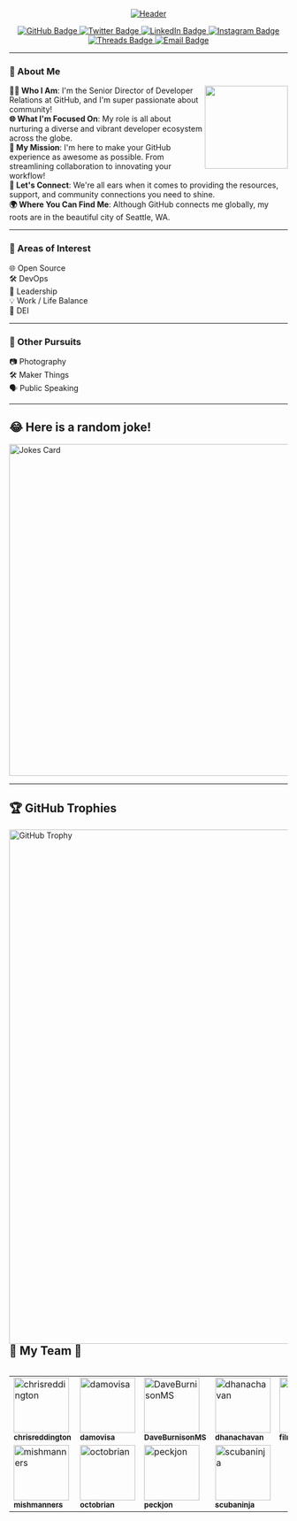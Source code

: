 <p align="center">
  <a href="https://ashley.dev" target="_blank" rel="noopener noreferrer">
    <img src="https://i.ibb.co/FWHNpZy/OCTOCAT-1.jpg" alt="Header" />
  </a>
</p>
<p align="center">
  <a href="https://github.com/ashleymcnamara" target="_blank" rel="noopener noreferrer" onclick="window.open(this.href, '_blank'); return false;">
    <img src="https://img.shields.io/badge/GitHub-%2312100E.svg?&style=for-the-badge&logo=Github&logoColor=white" alt="GitHub Badge" />
  </a>
  <a href="https://twitter.com/ashleymcnamara" target="_blank" rel="noopener noreferrer" onclick="window.open(this.href, '_blank'); return false;">
    <img src="https://img.shields.io/badge/Twitter-%231DA1F2.svg?&style=for-the-badge&logo=twitter&logoColor=white" alt="Twitter Badge" />
  </a>
  <a href="https://www.linkedin.com/in/ashleymcnamara1/" target="_blank" rel="noopener noreferrer" onclick="window.open(this.href, '_blank'); return false;">
    <img src="https://img.shields.io/badge/LinkedIn-%230077B5.svg?&style=for-the-badge&logo=linkedin&logoColor=white" alt="LinkedIn Badge" />
  </a>
  <a href="https://www.instagram.com/ashley_n_willis/" target="_blank" rel="noopener noreferrer" onclick="window.open(this.href, '_blank'); return false;">
    <img src="https://img.shields.io/badge/Instagram-%23E4405F.svg?&style=for-the-badge&logo=Instagram&logoColor=white" alt="Instagram Badge" />
  </a>
  <a href="https://threads.net/@ashley_n_willis" target="_blank" rel="noopener noreferrer" onclick="window.open(this.href, '_blank'); return false;">
    <img src="https://img.shields.io/badge/Threads-%2346AEDA.svg?&style=for-the-badge&logo=Threads&logoColor=white" alt="Threads Badge" />
  </a>
  <a href="mailto:hello@ashley.dev" target="_blank" rel="noopener noreferrer" onclick="window.open(this.href, '_blank'); return false;">
    <img src="https://img.shields.io/badge/Email-%23D14836.svg?&style=for-the-badge&logo=Gmail&logoColor=white" alt="Email Badge" />
  </a>
</p>


---

### 🌟 About Me 
<img align="right" width="150" height="150" src="https://github.com/MishManners/MishManners/blob/master/My-OctocatsShortest.gif"></a>

**👩‍💼 Who I Am**: I'm the Senior Director of Developer Relations at GitHub, and I'm super passionate about community!   
**🌐 What I'm Focused On**: My role is all about nurturing a diverse and vibrant developer ecosystem across the globe.  
**🚀 My Mission**: I'm here to make your GitHub experience as awesome as possible. From streamlining collaboration to innovating your workflow!  
**🤝 Let's Connect**: We're all ears when it comes to providing the resources, support, and community connections you need to shine.  
**🌍 Where You Can Find Me**: Although GitHub connects me globally, my roots are in the beautiful city of Seattle, WA.  

---

### 🌱 Areas of Interest 

🌐 Open Source  
🛠️ DevOps  
👑 Leadership  
💡 Work / Life Balance     
🌈 DEI  

---

### 🌈 Other Pursuits 

📷 Photography  
🛠️ Maker Things   
🗣️ Public Speaking  

---

## 😂 Here is a random joke!

<p style="text-align:left;">
  <img src="https://readme-jokes.vercel.app/api" alt="Jokes Card" width="600">
</p>

---

## 🏆 GitHub Trophies 

<p align="left">
  <!-- GitHub Trophies -->
  <img align="left" src="https://github-profile-trophy.vercel.app/?username=ashleymcnamara&theme=darkhub" alt="GitHub Trophy" width="930" />
</p>
<br><br><br><br><br><br><br><br><br><br>

---

## 🌟 My Team 🌟

<table align="left">
  <tr>
    <!-- chrisreddington -->
    <td align="left">
      <a href="https://github.com/chrisreddington">
        <img src="https://github.com/chrisreddington.png" width="100px;" alt="chrisreddington"/>
        <br />
        <sub><b>chrisreddington</b></sub>
      </a>
    </td>
    <!-- damovisa -->
    <td align="left">
      <a href="https://github.com/damovisa">
        <img src="https://github.com/damovisa.png" width="100px;" alt="damovisa"/>
        <br />
        <sub><b>damovisa</b></sub>
      </a>
    </td>
    <!-- DaveBurnisonMS -->
    <td align="left">
      <a href="https://github.com/DaveBurnisonMS">
        <img src="https://github.com/DaveBurnisonMS.png" width="100px;" alt="DaveBurnisonMS"/>
        <br />
        <sub><b>DaveBurnisonMS</b></sub>
      </a>
    </td>
    <!-- dhanachavan -->
    <td align="left">
      <a href="https://github.com/dhanachavan">
        <img src="https://github.com/dhanachavan.png" width="100px;" alt="dhanachavan"/>
        <br />
        <sub><b>dhanachavan</b></sub>
      </a>
    </td>
    <!-- filmgirl -->
    <td align="left">
      <a href="https://github.com/filmgirl">
        <img src="https://github.com/filmgirl.png" width="100px;" alt="filmgirl"/>
        <br />
        <sub><b>filmgirl</b></sub>
      </a>
    </td>
    <!-- geektrainer -->
    <td align="left">
      <a href="https://github.com/geektrainer">
        <img src="https://github.com/geektrainer.png" width="100px;" alt="geektrainer"/>
        <br />
        <sub><b>geektrainer</b></sub>
      </a>
    </td>
    <!-- ladykerr -->
    <td align="left">
      <a href="https://github.com/ladykerr">
        <img src="https://github.com/ladykerr.png" width="100px;" alt="ladykerr"/>
        <br />
        <sub><b>ladykerr</b></sub>
      </a>
    </td>
  </tr>
  <tr>
    <!-- mishmanners -->
    <td align="left">
      <a href="https://github.com/mishmanners">
        <img src="https://github.com/mishmanners.png" width="100px;" alt="mishmanners"/>
        <br />
        <sub><b>mishmanners</b></sub>
      </a>
    </td>
    <!-- octobrian -->
    <td align="left">
      <a href="https://github.com/octobrian">
        <img src="https://github.com/octobrian.png" width="100px;" alt="octobrian"/>
        <br />
        <sub><b>octobrian</b></sub>
      </a>
    </td>
    <!-- peckjon -->
    <td align="left">
      <a href="https://github.com/peckjon">
        <img src="https://github.com/peckjon.png" width="100px;" alt="peckjon"/>
        <br />
        <sub><b>peckjon</b></sub>
      </a>
    </td>
    <!-- scubaninja -->
    <td align="left">
      <a href="https://github.com/scubaninja">
        <img src="https://github.com/scubaninja.png" width="100px;" alt="scubaninja"/>
        <br />
        <sub><b>scubaninja</b></sub>
      </a>
    </td>
  </tr>
</table>
